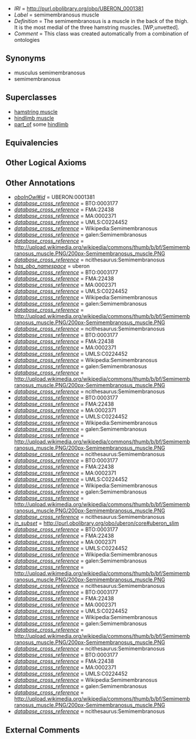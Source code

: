  * *IRI* = http://purl.obolibrary.org/obo/UBERON_0001381
 * *Label* = semimembranosus muscle
 * *Definition* = The semimembranosus is a muscle in the back of the thigh. It is the most medial of the three hamstring muscles. [WP,unvetted].
 * *Comment* = This class was created automatically from a combination of ontologies

## Synonyms

 * musculus semimembranosus
 * semimembranosus

## Superclasses

 * [hamstring muscle](../../UBERON/63/UBERON_0002463.md)
 * [hindlimb muscle](../../UBERON/63/UBERON_0003663.md)
 * [part_of](../../BFO/50/BFO_0000050.md) some [hindlimb](../../UBERON/03/UBERON_0002103.md)

## Equivalencies


## Other Logical Axioms


## Other Annotations

 * *[oboInOwl#id](../../id/oboInOwl#id.md)* = UBERON:0001381
 * *[database_cross_reference](../../ef/oboInOwl#hasDbXref.md)* = BTO:0003177
 * *[database_cross_reference](../../ef/oboInOwl#hasDbXref.md)* = FMA:22438
 * *[database_cross_reference](../../ef/oboInOwl#hasDbXref.md)* = MA:0002371
 * *[database_cross_reference](../../ef/oboInOwl#hasDbXref.md)* = UMLS:C0224452
 * *[database_cross_reference](../../ef/oboInOwl#hasDbXref.md)* = Wikipedia:Semimembranosus
 * *[database_cross_reference](../../ef/oboInOwl#hasDbXref.md)* = galen:Semimembranosus
 * *[database_cross_reference](../../ef/oboInOwl#hasDbXref.md)* = http://upload.wikimedia.org/wikipedia/commons/thumb/b/bf/Semimembranosus_muscle.PNG/200px-Semimembranosus_muscle.PNG
 * *[database_cross_reference](../../ef/oboInOwl#hasDbXref.md)* = ncithesaurus:Semimembranosus
 * *[has_obo_namespace](../../ce/oboInOwl#hasOBONamespace.md)* = uberon
 * *[database_cross_reference](../../ef/oboInOwl#hasDbXref.md)* = BTO:0003177
 * *[database_cross_reference](../../ef/oboInOwl#hasDbXref.md)* = FMA:22438
 * *[database_cross_reference](../../ef/oboInOwl#hasDbXref.md)* = MA:0002371
 * *[database_cross_reference](../../ef/oboInOwl#hasDbXref.md)* = UMLS:C0224452
 * *[database_cross_reference](../../ef/oboInOwl#hasDbXref.md)* = Wikipedia:Semimembranosus
 * *[database_cross_reference](../../ef/oboInOwl#hasDbXref.md)* = galen:Semimembranosus
 * *[database_cross_reference](../../ef/oboInOwl#hasDbXref.md)* = http://upload.wikimedia.org/wikipedia/commons/thumb/b/bf/Semimembranosus_muscle.PNG/200px-Semimembranosus_muscle.PNG
 * *[database_cross_reference](../../ef/oboInOwl#hasDbXref.md)* = ncithesaurus:Semimembranosus
 * *[database_cross_reference](../../ef/oboInOwl#hasDbXref.md)* = BTO:0003177
 * *[database_cross_reference](../../ef/oboInOwl#hasDbXref.md)* = FMA:22438
 * *[database_cross_reference](../../ef/oboInOwl#hasDbXref.md)* = MA:0002371
 * *[database_cross_reference](../../ef/oboInOwl#hasDbXref.md)* = UMLS:C0224452
 * *[database_cross_reference](../../ef/oboInOwl#hasDbXref.md)* = Wikipedia:Semimembranosus
 * *[database_cross_reference](../../ef/oboInOwl#hasDbXref.md)* = galen:Semimembranosus
 * *[database_cross_reference](../../ef/oboInOwl#hasDbXref.md)* = http://upload.wikimedia.org/wikipedia/commons/thumb/b/bf/Semimembranosus_muscle.PNG/200px-Semimembranosus_muscle.PNG
 * *[database_cross_reference](../../ef/oboInOwl#hasDbXref.md)* = ncithesaurus:Semimembranosus
 * *[database_cross_reference](../../ef/oboInOwl#hasDbXref.md)* = BTO:0003177
 * *[database_cross_reference](../../ef/oboInOwl#hasDbXref.md)* = FMA:22438
 * *[database_cross_reference](../../ef/oboInOwl#hasDbXref.md)* = MA:0002371
 * *[database_cross_reference](../../ef/oboInOwl#hasDbXref.md)* = UMLS:C0224452
 * *[database_cross_reference](../../ef/oboInOwl#hasDbXref.md)* = Wikipedia:Semimembranosus
 * *[database_cross_reference](../../ef/oboInOwl#hasDbXref.md)* = galen:Semimembranosus
 * *[database_cross_reference](../../ef/oboInOwl#hasDbXref.md)* = http://upload.wikimedia.org/wikipedia/commons/thumb/b/bf/Semimembranosus_muscle.PNG/200px-Semimembranosus_muscle.PNG
 * *[database_cross_reference](../../ef/oboInOwl#hasDbXref.md)* = ncithesaurus:Semimembranosus
 * *[database_cross_reference](../../ef/oboInOwl#hasDbXref.md)* = BTO:0003177
 * *[database_cross_reference](../../ef/oboInOwl#hasDbXref.md)* = FMA:22438
 * *[database_cross_reference](../../ef/oboInOwl#hasDbXref.md)* = MA:0002371
 * *[database_cross_reference](../../ef/oboInOwl#hasDbXref.md)* = UMLS:C0224452
 * *[database_cross_reference](../../ef/oboInOwl#hasDbXref.md)* = Wikipedia:Semimembranosus
 * *[database_cross_reference](../../ef/oboInOwl#hasDbXref.md)* = galen:Semimembranosus
 * *[database_cross_reference](../../ef/oboInOwl#hasDbXref.md)* = http://upload.wikimedia.org/wikipedia/commons/thumb/b/bf/Semimembranosus_muscle.PNG/200px-Semimembranosus_muscle.PNG
 * *[database_cross_reference](../../ef/oboInOwl#hasDbXref.md)* = ncithesaurus:Semimembranosus
 * *[in_subset](../../et/oboInOwl#inSubset.md)* = http://purl.obolibrary.org/obo/uberon/core#uberon_slim
 * *[database_cross_reference](../../ef/oboInOwl#hasDbXref.md)* = BTO:0003177
 * *[database_cross_reference](../../ef/oboInOwl#hasDbXref.md)* = FMA:22438
 * *[database_cross_reference](../../ef/oboInOwl#hasDbXref.md)* = MA:0002371
 * *[database_cross_reference](../../ef/oboInOwl#hasDbXref.md)* = UMLS:C0224452
 * *[database_cross_reference](../../ef/oboInOwl#hasDbXref.md)* = Wikipedia:Semimembranosus
 * *[database_cross_reference](../../ef/oboInOwl#hasDbXref.md)* = galen:Semimembranosus
 * *[database_cross_reference](../../ef/oboInOwl#hasDbXref.md)* = http://upload.wikimedia.org/wikipedia/commons/thumb/b/bf/Semimembranosus_muscle.PNG/200px-Semimembranosus_muscle.PNG
 * *[database_cross_reference](../../ef/oboInOwl#hasDbXref.md)* = ncithesaurus:Semimembranosus
 * *[database_cross_reference](../../ef/oboInOwl#hasDbXref.md)* = BTO:0003177
 * *[database_cross_reference](../../ef/oboInOwl#hasDbXref.md)* = FMA:22438
 * *[database_cross_reference](../../ef/oboInOwl#hasDbXref.md)* = MA:0002371
 * *[database_cross_reference](../../ef/oboInOwl#hasDbXref.md)* = UMLS:C0224452
 * *[database_cross_reference](../../ef/oboInOwl#hasDbXref.md)* = Wikipedia:Semimembranosus
 * *[database_cross_reference](../../ef/oboInOwl#hasDbXref.md)* = galen:Semimembranosus
 * *[database_cross_reference](../../ef/oboInOwl#hasDbXref.md)* = http://upload.wikimedia.org/wikipedia/commons/thumb/b/bf/Semimembranosus_muscle.PNG/200px-Semimembranosus_muscle.PNG
 * *[database_cross_reference](../../ef/oboInOwl#hasDbXref.md)* = ncithesaurus:Semimembranosus
 * *[database_cross_reference](../../ef/oboInOwl#hasDbXref.md)* = BTO:0003177
 * *[database_cross_reference](../../ef/oboInOwl#hasDbXref.md)* = FMA:22438
 * *[database_cross_reference](../../ef/oboInOwl#hasDbXref.md)* = MA:0002371
 * *[database_cross_reference](../../ef/oboInOwl#hasDbXref.md)* = UMLS:C0224452
 * *[database_cross_reference](../../ef/oboInOwl#hasDbXref.md)* = Wikipedia:Semimembranosus
 * *[database_cross_reference](../../ef/oboInOwl#hasDbXref.md)* = galen:Semimembranosus
 * *[database_cross_reference](../../ef/oboInOwl#hasDbXref.md)* = http://upload.wikimedia.org/wikipedia/commons/thumb/b/bf/Semimembranosus_muscle.PNG/200px-Semimembranosus_muscle.PNG
 * *[database_cross_reference](../../ef/oboInOwl#hasDbXref.md)* = ncithesaurus:Semimembranosus

## External Comments

